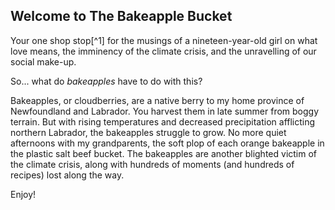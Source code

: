 ## Welcome to The Bakeapple Bucket

<main>
<p>Your one shop stop[^1] for the musings of a nineteen-year-old girl on what love means, the imminency of the climate crisis, and the unravelling of our social make-up.<br>
  
So... what do _bakeapples_ have to do with this?<br>

Bakeapples, or cloudberries, are a native berry to my home province of Newfoundland and Labrador. You harvest them in late summer from boggy terrain. But with rising temperatures and decreased precipitation afflicting northern Labrador, the bakeapples struggle to grow. No more quiet afternoons with my grandparents, the soft plop of each orange bakeapple in the plastic salt beef bucket. The bakeapples are another blighted victim of the climate crisis, along with hundreds of moments (and hundreds of recipes) lost along the way.<br>

Enjoy!</br>
</main>

[^1]: Big thank you to Chad Baldwin for his resources on creating blogs with Jekyll. You can check out the page that got me started [here](https://chadbaldwin.net/2021/03/14/how-to-build-a-sql-blog.html).
